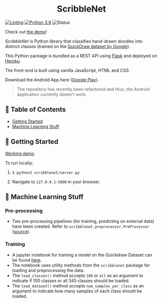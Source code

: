 <h1 align="center">ScribbleNet</h1>


[![Linting](https://github.com/hasnainroopawalla/ScribbleNet/actions/workflows/linting.yml/badge.svg)](https://github.com/hasnainroopawalla/ScribbleNet/actions/workflows/linting.yml)
[![Python 3.9](https://img.shields.io/badge/python-3.9-blue.svg)](https://www.python.org/downloads/release/python-390/)
![Status](https://img.shields.io/badge/status-stable-green.svg)


Check out [the demo](https://www.hasnainr.com/projects/scribblenet.html#demonstration)!

<i>ScribbleNet</i> is Python library that classifies hand-drawn doodles into distinct classes (trained on the [QuickDraw dataset by Google](https://github.com/googlecreativelab/quickdraw-dataset)).

This Python package is bundled as a REST API using [Flask](https://flask.palletsprojects.com/en/2.0.x/) and deployed on [Heroku](https://www.heroku.com/).

The front-end is built using vanilla JavaScript, HTML and CSS.

Download the Android App here ([Google Play](https://play.google.com/store/apps/details?id=doodle.classifier)).
>  The repository has recently been refactored and thus, the Android application currently doesn't work.

## 📝 Table of Contents
- [Getting Started](#gettingstarted)
- [Machine Learning Stuff](#ml)


## 🏁 Getting Started <a name = "gettingstarted"></a>
[Working demo](https://www.hasnainr.com/projects/scribblenet.html#demonstration)


To run locally:
1.  ```
    $ python3 scribblenet/server.py
    ```
2. Navigate to `127.0.0.1:5000` in your browser.


## 🧮 Machine Learning Stuff <a name = "ml"></a>

### Pre-processing
- Two pre-processing pipelines (for training, predicting on external data) have been created. Refer to `scribblenet.preprocessor.PreProcessor` ([source](https://github.com/hasnainroopawalla/ScribbleNet/blob/2e81465971e7a387ce9bbf725bf6fea239fddd75/scribblenet/preprocessing/preprocessor.py#L15)).

### Training
- A jupyter notebook for training a model on the Quickdraw Dataset can be found [here](https://github.com/hasnainroopawalla/ScribbleNet/blob/master/scribblenet/ml/training.ipynb).
- The notebook uses utility methods from the `scribblenet` package for loading and preprocessing the data.
- The `load_classes()` method accepts `100` or `all` as an argument to indicate if 100 classes or all 345 classes should be loaded.
- The `load_dataset()` method accepts `num_samples_per_class` as an argument to indicate how many samples of each class should be loaded.

